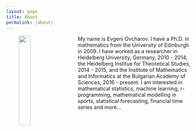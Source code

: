 ```yaml
---
layout: page
title: About
permalink: /about/
---
```


<p>
<img src="/math-blog/assets/portfolio.jpg" alt="" width="25%" align="left" hspace="35">

My name is Evgeni Ovcharov. I have a Ph.D. in mathematics from the University of Edinburgh in 2009. I have worked as a researcher in Heidelberg University, Germany, 2010 - 2014, the Heidelberg Institue for Theoretical Studies, 2014 - 2015, and the Institute of Mathematics and Informatics at the Bulgarian Academy of Sciences, 2016 - present. I am interested in mathematical statistics, machine learning, r-programming, mathematical modelling in sports, statistical forecasting, financial time series and more...
</p>

<!--
This is the base Jekyll theme. You can find out more info about customizing your Jekyll theme, as well as basic Jekyll usage documentation at [jekyllrb.com](https://jekyllrb.com/)

You can find the source code for Minima at GitHub:
[jekyll][jekyll-organization] /
[minima](https://github.com/jekyll/minima)

You can find the source code for Jekyll at GitHub:
[jekyll][jekyll-organization] /
[jekyll](https://github.com/jekyll/jekyll)


[jekyll-organization]: https://github.com/jekyll
-->
